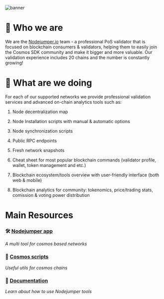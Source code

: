 ![banner](https://user-images.githubusercontent.com/17406355/183674677-613c02cc-2fb9-4f6b-b6c1-f63990a4a9e0.jpeg)

# 👥 Who we are

We are the [Nodejumper.io](https://nodejumper.io/) team - a professional PoS validator that is focused on blockchain consumers & validators, helping them to easily join the Cosmos SDK community and make it bigger and more valuable. Our validation experience includes 20 chains and the number is constantly growing! 

# 🧗 What are we doing

For each of our supported networks we provide professional validation services and advanced on-chain analytics tools such as:

1. Node decentralization map 

2. Node Installation scripts with manual & automatic options

3. Node synchronization scripts

4. Public RPC endpoints

5. Fresh network snapshots

6. Cheat sheet for most popular blockchain commands (validator profile, wallet, token management and etc.)

7. Blockchain ecosystem/tools overview with user-friendly interface (both web & mobile)

8. Blockchain analytics for community: tokenomics, price/trading stats, comission & voting power distribution


#  Main Resources

### 🛠 [Nodejumper app](https://nodejumper.io) 
_A multi tool for cosmos based networks_

### 🧰 [Cosmos scripts](https://github.com/nodejumper-org/cosmos-scripts) 
_Useful utils for cosmos chains_

### 📖 [Documentation](https://github.com/nodejumper-org/nodejumper/wiki)
_Learn about how to use Nodejumper tools_



